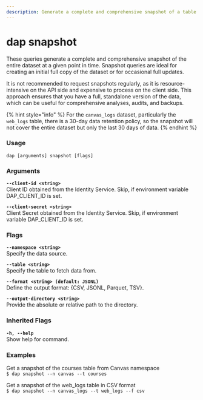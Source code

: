```yaml
---
description: Generate a complete and comprehensive snapshot of a table in a namespace.
---
```


# dap snapshot

These queries generate a complete and comprehensive snapshot of the entire dataset at a given point in time.  Snapshot queries are ideal for creating an initial full copy of the dataset or for occasional full updates.&#x20;

It is not recommended to request snapshots regularly, as it is resource-intensive on the API side and expensive to process on the client side. This approach ensures that you have a full, standalone version of the data, which can be useful for comprehensive analyses, audits, and backups.

{% hint style="info" %}
For the `canvas_logs` dataset, particularly the `web_logs` table, there is a 30-day data retention policy, so the snapshot will not cover the entire dataset but only the last 30 days of data.
{% endhint %}

### Usage

```
dap [arguments] snapshot [flags]
```

### Arguments

**`--client-id <string>`**\
Client ID obtained from the Identity Service. Skip, if environment variable DAP\_CLIENT\_ID is set.

**`--client-secret <string>`**\
Client Secret obtained from the Identity Service. Skip, if environment variable DAP\_CLIENT\_ID is set.

### Flags

**`--namespace <string>`**\
Specify the data source.&#x20;

**`--table <string>`**\
Specify the table to fetch data from.&#x20;

**`--format <string> (default: JSONL)`**\
Define the output format: {CSV, JSONL, Parquet, TSV}.&#x20;

**`--output-directory <string>`**\
Provide the absolute or relative path to the directory.

### Inherited Flags

**`-h, --help`**\
Show help for command.

### Examples

Get a snapshot of the courses table from Canvas namespace\
`$ dap snapshot --n canvas --t courses`

Get a snapshot of the web\_logs table in CSV format\
`$ dap snapshot --n canvas_logs --t web_logs --f csv`



